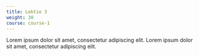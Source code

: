 ```yaml
---
title: Lektie 3
weight: 30
course: course-1
---
```


Lorem ipsum dolor sit amet, consectetur adipiscing elit. Lorem ipsum dolor sit amet, consectetur adipiscing elit.